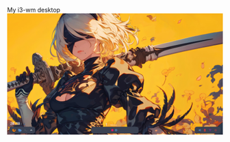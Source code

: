 My i3-wm desktop
![alt text](https://github.com/SPEAKER02/widjeto/blob/13a6e02f3bb2d76232ec09b2fd66667226d8e672/imgs/Screenshot_2024-06-26-20-19-32_3200x1080.png?raw=true)
